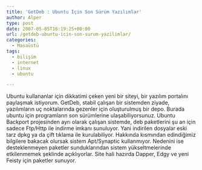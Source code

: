 ```yaml
---
title: 'GetDeb : Ubuntu İçin Son Sürüm Yazılımlar'
author: Alper
type: post
date: 2007-05-05T16:19:25+00:00
url: /getdeb-ubuntu-icin-son-surum-yazilimlar/
categories:
  - Masaüstü
tags:
  - bilişim
  - internet
  - linux
  - ubuntu

---
```

Ubuntu kullananlar için dikkatimi çeken yeni bir siteyi, bir yazılım portalını paylaşmak istiyorum. GetDeb, stabil çalışan bir sistemden ziyade, yazılımların uç noktalarında gezenler için oluşturulmuş bir depo. Burada ubuntu için programların son sürümlerine ulaşabiliyorsunuz. Ubuntu Backport projesinden ayrı olarak çalışan sistemde, deb paketlerini şu an için sadece Ftp/Http ile indirme imkanı sunuluyor. Yani indirilen dosyalar eski tarz dpkg ya da çift tıklama ile kurulabiliyor. Hakkında kısmından edindiğimiz bilgilere bakacak olursak sistem Apt/Synaptic kullanmıyor. Nedenini ise desteklenmeyen paketler sunduklarından sistem yükseltmelerinde etkilenmemek şeklinde açıklıyorlar. Site hali hazırda Dapper, Edgy ve yeni Feisty için paketler sunuyor.
